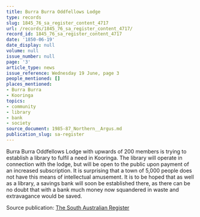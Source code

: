 ```yaml
---
title: Burra Burra Oddfellows Lodge
type: records
slug: 1845_76_sa_register_content_4717
url: /records/1845_76_sa_register_content_4717/
record_id: 1845_76_sa_register_content_4717
date: '1850-06-19'
date_display: null
volume: null
issue_number: null
page: '3'
article_type: news
issue_reference: Wednesday 19 June, page 3
people_mentioned: []
places_mentioned:
- Burra Burra
- Kooringa
topics:
- community
- library
- bank
- society
source_document: 1985-87_Northern__Argus.md
publication_slug: sa-register
---
```


Burra Burra Oddfellows Lodge with upwards of 200 members is trying to establish a library to fulfil a need in Kooringa.  The library will operate in connection with the lodge, but will be open to the public upon payment of an increased subscription.  It is surprising that a town of 5,000 people does not have this means of intellectual amusement.  It is to be hoped that as well as a library, a savings bank will soon be established there, as there can be no doubt that with a bank much money now squandered in waste and extravagance would be saved.

Source publication: [The South Australian Register](/publications/sa-register/)
